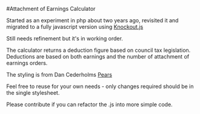 #Attachment of Earnings Calculator

Started as an experiment in php about two years ago, revisited it and migrated to a fully javascript version using [Knockout.js](http://knockoutjs.com/)

Still needs refinement but it's in working order.

The calculator returns a deduction figure based on council tax legislation. Deductions are based on both earnings and the number of attachment of earnings orders.

The styling is from Dan Cederholms [Pears](http://pea.rs)

Feel free to reuse for your own needs - only changes required should be in the single stylesheet.

Please contribute if you can refactor the .js into more simple code.